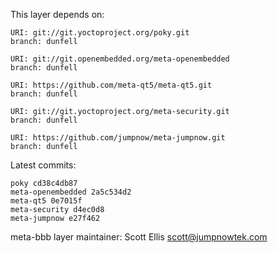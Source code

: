 This layer depends on:

    URI: git://git.yoctoproject.org/poky.git
    branch: dunfell

    URI: git://git.openembedded.org/meta-openembedded
    branch: dunfell

    URI: https://github.com/meta-qt5/meta-qt5.git
    branch: dunfell

    URI: git://git.yoctoproject.org/meta-security.git
    branch: dunfell

    URI: https://github.com/jumpnow/meta-jumpnow.git
    branch: dunfell


Latest commits:

    poky cd38c4db87
    meta-openembedded 2a5c534d2
    meta-qt5 0e7015f
    meta-security d4ec0d8
    meta-jumpnow e27f462


meta-bbb layer maintainer: Scott Ellis <scott@jumpnowtek.com>
